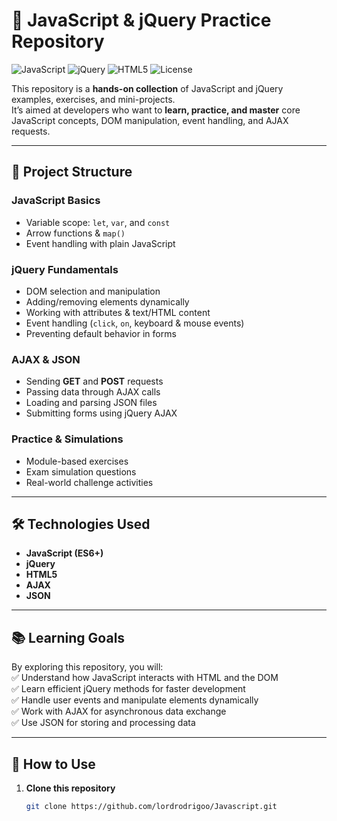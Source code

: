 # 🚀 JavaScript & jQuery Practice Repository  

![JavaScript](https://img.shields.io/badge/JavaScript-ES6+-yellow?logo=javascript)
![jQuery](https://img.shields.io/badge/jQuery-3.x-blue?logo=jquery)
![HTML5](https://img.shields.io/badge/HTML5-Ready-orange?logo=html5)
![License](https://img.shields.io/badge/license-MIT-green)

This repository is a **hands-on collection** of JavaScript and jQuery examples, exercises, and mini-projects.  
It’s aimed at developers who want to **learn, practice, and master** core JavaScript concepts, DOM manipulation, event handling, and AJAX requests.  

---

## 📂 Project Structure

### **JavaScript Basics**  
- Variable scope: `let`, `var`, and `const`  
- Arrow functions & `map()`  
- Event handling with plain JavaScript  

### **jQuery Fundamentals**  
- DOM selection and manipulation  
- Adding/removing elements dynamically  
- Working with attributes & text/HTML content  
- Event handling (`click`, `on`, keyboard & mouse events)  
- Preventing default behavior in forms  

### **AJAX & JSON**  
- Sending **GET** and **POST** requests  
- Passing data through AJAX calls  
- Loading and parsing JSON files  
- Submitting forms using jQuery AJAX  

### **Practice & Simulations**  
- Module-based exercises  
- Exam simulation questions  
- Real-world challenge activities  

---

## 🛠 Technologies Used

- **JavaScript (ES6+)**  
- **jQuery**  
- **HTML5**  
- **AJAX**  
- **JSON**  

---

## 📚 Learning Goals

By exploring this repository, you will:  
✅ Understand how JavaScript interacts with HTML and the DOM  
✅ Learn efficient jQuery methods for faster development  
✅ Handle user events and manipulate elements dynamically  
✅ Work with AJAX for asynchronous data exchange  
✅ Use JSON for storing and processing data  

---

## 🚀 How to Use

1. **Clone this repository**
   ```bash
   git clone https://github.com/lordrodrigoo/Javascript.git
